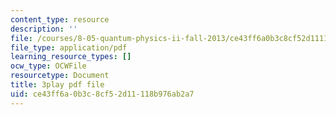 ```yaml
---
content_type: resource
description: ''
file: /courses/8-05-quantum-physics-ii-fall-2013/ce43ff6a0b3c8cf52d11118b976ab2a7_QI13S04w8dM.pdf
file_type: application/pdf
learning_resource_types: []
ocw_type: OCWFile
resourcetype: Document
title: 3play pdf file
uid: ce43ff6a-0b3c-8cf5-2d11-118b976ab2a7
---
```

